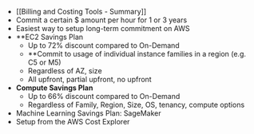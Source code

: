 - [[Billing and Costing Tools - Summary]]
- Commit a certain $ amount per hour for 1 or 3 years
- Easiest way to setup long-term commitment on AWS
- **EC2 Savings Plan
	- Up to 72% discount compared to On-Demand
	- **Commit to usage of individual instance families in a region (e.g. C5 or M5)
	- Regardless of AZ, size
	- All upfront, partial upfront, no upfront
- **Compute Savings Plan**
	- Up to 66% discount compared to On-Demand
	- Regardless of Family, Region, Size, OS, tenancy, compute options
- Machine Learning Savings Plan: SageMaker
- Setup from the AWS Cost Explorer